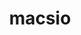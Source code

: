 ---
title: "macsio"
layout: cache
categories: [package, v0.19]
meta: {"versions": ["1.1"], "compilers": ["gcc@7.3.1"], "oss": ["amzn2"], "platforms": ["linux"], "targets": ["aarch64"], "stacks": ["aws-ahug-aarch64"], "num_specs": 1, "num_specs_by_stack": {"aws-ahug-aarch64": 1}}
spec_details: [{"hash": "ye3ig4bu6y5at2f4zdkcchow7jvskbck", "compiler": "gcc@7.3.1", "versions": ["1.1"], "os": "amzn2", "platform": "linux", "target": "aarch64", "variants": ["build_system=cmake", "build_type=RelWithDebInfo", "~exodus", "~hdf5", "~ipo", "+mpi", "patches=59479b9", "~pdb", "~scr", "+silo", "~szip", "~typhonio", "~zfp", "~zlib"], "stacks": ["aws-ahug-aarch64"], "size": "-", "tarball": "https://binaries.spack.io/releases/v0.19/build_cache/linux-amzn2-aarch64/gcc-7.3.1/macsio-1.1/linux-amzn2-aarch64-gcc-7.3.1-macsio-1.1-ye3ig4bu6y5at2f4zdkcchow7jvskbck.spack"}]
---